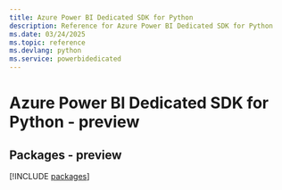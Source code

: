 ```yaml
---
title: Azure Power BI Dedicated SDK for Python
description: Reference for Azure Power BI Dedicated SDK for Python
ms.date: 03/24/2025
ms.topic: reference
ms.devlang: python
ms.service: powerbidedicated
---
```

# Azure Power BI Dedicated SDK for Python - preview
## Packages - preview
[!INCLUDE [packages](power-bi-dedicated-index.md)]